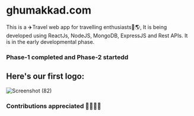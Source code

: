 # ghumakkad.com
This is a ✈️Travel web app for travelling enthusiasts🚀🌎, It is being developed using ReactJs, NodeJS, MongoDB, ExpressJS and Rest APIs.
It is in the early developmental phase.
### Phase-1 completed and Phase-2 startedd
## Here's our first logo:
![Screenshot (82)](https://github.com/mishra-nikhil0110/ghumakkad.com/assets/105505070/5a2fbcab-a88d-4161-9a71-52d1144b8bf7)
### Contributions appreciated 👩‍💻👨‍💻

